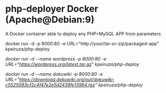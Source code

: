 # php-deployer Docker (Apache@Debian:9)
A Docker container able to deploy any PHP+MySQL APP from parameters

docker run -d -p 8000:80 -e URL="http://your/tar-or-zip/packaged-app" kpeiruza/php-deploy

_docker run -d --name wordpress -p 8000:80 -e URL="https://wordpress.org/latest.tar.gz" kpeiruza/php-deploy_

_docker run -d --name dokuwiki -p 8000:80 -e URL="https://download.dokuwiki.org/out/dokuwiki-c5525093cf2c4f47e2e5d2439fe13964.tgz" kpeiruza/php-deploy_
